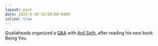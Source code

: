 ```yaml
---
layout: post
date: 2022-5-10 15:59:00-0400
inline: true
---
```


Qualiaheads organized a <a href='https://drive.google.com/file/d/1Dvbk5zCKa8cToZnJ8IuXGRFu7xrH_nGH/view?usp=share_link'>Q&A</a> with <a href='https://www.anilseth.com/'>Anil Seth</a>, after reading his new book Being You.